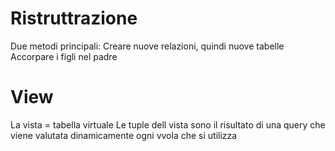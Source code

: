 # Ristruttrazione 
Due metodi principali:
Creare nuove relazioni, quindi nuove tabelle
Accorpare i figli nel padre


# View
La vista = tabella virtuale
Le tuple dell vista sono il risultato di una query che viene valutata dinamicamente ogni vvola che si utilizza


<!--stackedit_data:
eyJoaXN0b3J5IjpbOTY3Mjg4OTU2LDE1NDI5NjY3NjBdfQ==
-->